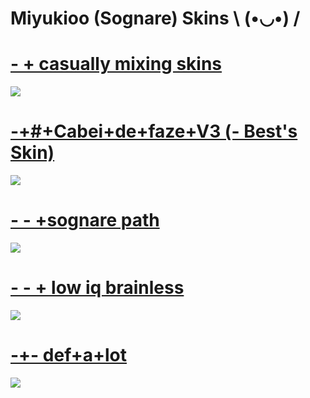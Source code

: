 # Miyukioo (Sognare) Skins \ (•◡•) /

# [-   + casually mixing skins](https://puu.sh/EDrpE/9b60af1b1a.osk)
![](https://i.imgur.com/9eMjgGn.png)

# [-+#+Cabei+de+faze+V3 (- Best's Skin)](https://puu.sh/EAXf2/340643c0ef.osk)
![](https://i.imgur.com/LS18cvd.jpg)

# [- - +sognare path](https://puu.sh/EAX7f/9fec97c859.osk)
![](https://i.imgur.com/I7ZTLE4.jpg)

# [- - + low iq brainless](https://puu.sh/EAX7o/1b0105d897.osk)
![](https://i.imgur.com/q2XaSXb.jpg)

# [-+- def+a+lot](https://puu.sh/EAXmf/3eeeeda3da.osk)
![](https://i.imgur.com/LuOWMXe.jpg)
